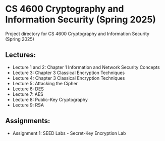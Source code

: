 # CS 4600 Cryptography and Information Security (Spring 2025)
Project directory for CS 4600 Cryptography and Information Security (Spring 2025)

## Lectures:
  * Lecture 1 and 2: Chapter 1 Information and Network Security Concepts
  * Lecture 3: Chapter 3 Classical Encryption Techniques
  * Lecture 4: Chapter 3 Classical Encryption Techniques
  * Lecture 5: Attacking the Cipher
  * Lecture 6: DES
  * Lecture 7: AES
  * Lecture 8: Public-Key Cryptography
  * Lecture 9: RSA

## Assignments:
  * Assignment 1: SEED Labs - Secret-Key Encryption Lab